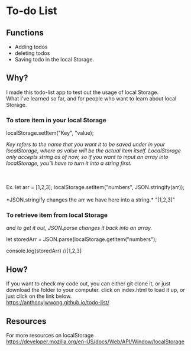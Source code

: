 # To-do List

## Functions
* Adding todos
* deleting todos
* Saving todo in the local Storage.

## Why?

I made this todo-list app to test out the usage of local Storage.<br>
What I've learned so far, and for people who want to learn about local Storage.

### To store item in your local Storage

localStorage.setItem("Key", "value);

*Key refers to the name that you want it to be saved under in your localStorage, where as value will be the actual item itself.*
*LocalStorage only accepts string as of now, so if you want to input an array into localStorage, you'll have to turn it into a string first.*

<br>
<br>
Ex. 
let arr = [1,2,3];
localStorage.setItem("numbers", JSON.stringify(arr));

<br>
<br>
*JSON.stringify changes the arr we have here into a string.* 
"[1,2,3]"

### To retrieve item from local Storage

*and to get it out, JSON.parse changes it back into an array.*

let storedArr = JSON.parse(localStorage.getItem("numbers");

console.log(storedArr) //[1,2,3]

## How?
If you want to check my code out, you can either git clone it, or just download the folder to your computer.
click on index.html to load it up, or just click on the link below.
<br>
https://anthonyjwwong.github.io/todo-list/

## Resources 
For more resources on localStorage <br>
https://developer.mozilla.org/en-US/docs/Web/API/Window/localStorage
